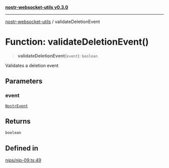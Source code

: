 [**nostr-websocket-utils v0.3.0**](../README.md)

***

[nostr-websocket-utils](../globals.md) / validateDeletionEvent

# Function: validateDeletionEvent()

> **validateDeletionEvent**(`event`): `boolean`

Validates a deletion event

## Parameters

### event

[`NostrEvent`](../interfaces/NostrEvent.md)

## Returns

`boolean`

## Defined in

[nips/nip-09.ts:49](https://github.com/HumanjavaEnterprises/nostr-websocket-utils/blob/main/src/nips/nip-09.ts#L49)
